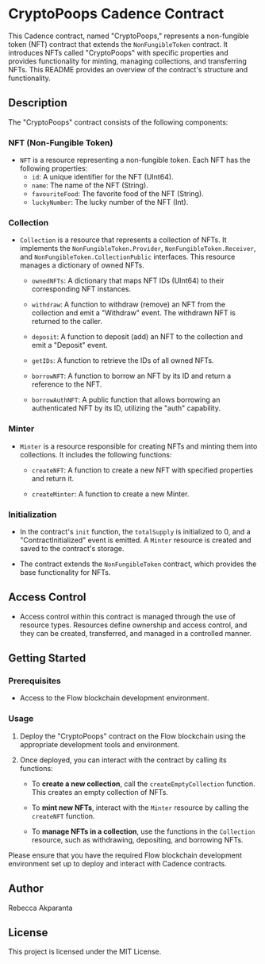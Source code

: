 # CryptoPoops Cadence Contract

This Cadence contract, named "CryptoPoops," represents a non-fungible token (NFT) contract that extends the `NonFungibleToken` contract. It introduces NFTs called "CryptoPoops" with specific properties and provides functionality for minting, managing collections, and transferring NFTs. This README provides an overview of the contract's structure and functionality.

## Description

The "CryptoPoops" contract consists of the following components:

### NFT (Non-Fungible Token)

- `NFT` is a resource representing a non-fungible token. Each NFT has the following properties:
  - `id`: A unique identifier for the NFT (UInt64).
  - `name`: The name of the NFT (String).
  - `favouriteFood`: The favorite food of the NFT (String).
  - `luckyNumber`: The lucky number of the NFT (Int).

### Collection

- `Collection` is a resource that represents a collection of NFTs. It implements the `NonFungibleToken.Provider`, `NonFungibleToken.Receiver`, and `NonFungibleToken.CollectionPublic` interfaces. This resource manages a dictionary of owned NFTs.

  - `ownedNFTs`: A dictionary that maps NFT IDs (UInt64) to their corresponding NFT instances.

  - `withdraw`: A function to withdraw (remove) an NFT from the collection and emit a "Withdraw" event. The withdrawn NFT is returned to the caller.

  - `deposit`: A function to deposit (add) an NFT to the collection and emit a "Deposit" event.

  - `getIDs`: A function to retrieve the IDs of all owned NFTs.

  - `borrowNFT`: A function to borrow an NFT by its ID and return a reference to the NFT.

  - `borrowAuthNFT`: A public function that allows borrowing an authenticated NFT by its ID, utilizing the "auth" capability.

### Minter

- `Minter` is a resource responsible for creating NFTs and minting them into collections. It includes the following functions:

  - `createNFT`: A function to create a new NFT with specified properties and return it.

  - `createMinter`: A function to create a new Minter.

### Initialization

- In the contract's `init` function, the `totalSupply` is initialized to 0, and a "ContractInitialized" event is emitted. A `Minter` resource is created and saved to the contract's storage.

- The contract extends the `NonFungibleToken` contract, which provides the base functionality for NFTs.

## Access Control

- Access control within this contract is managed through the use of resource types. Resources define ownership and access control, and they can be created, transferred, and managed in a controlled manner.

## Getting Started

### Prerequisites

- Access to the Flow blockchain development environment.

### Usage

1. Deploy the "CryptoPoops" contract on the Flow blockchain using the appropriate development tools and environment.

2. Once deployed, you can interact with the contract by calling its functions:

   - To **create a new collection**, call the `createEmptyCollection` function. This creates an empty collection of NFTs.

   - To **mint new NFTs**, interact with the `Minter` resource by calling the `createNFT` function.

   - To **manage NFTs in a collection**, use the functions in the `Collection` resource, such as withdrawing, depositing, and borrowing NFTs.

Please ensure that you have the required Flow blockchain development environment set up to deploy and interact with Cadence contracts.

## Author

Rebecca Akparanta

## License

This project is licensed under the MIT License.
